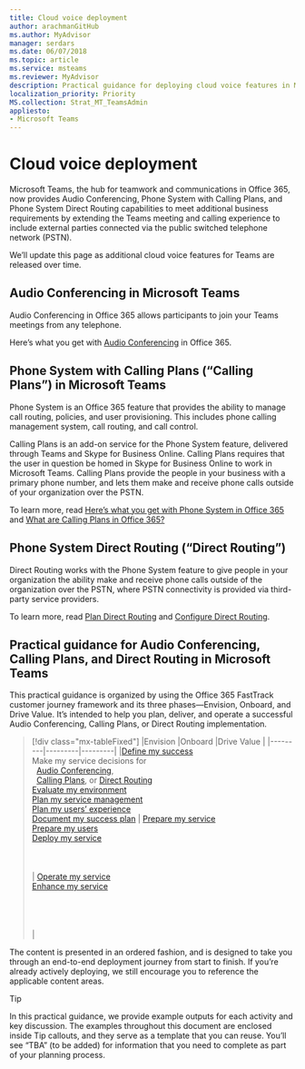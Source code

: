 ```yaml
---
title: Cloud voice deployment
author: arachmanGitHub
ms.author: MyAdvisor
manager: serdars
ms.date: 06/07/2018
ms.topic: article
ms.service: msteams
ms.reviewer: MyAdvisor
description: Practical guidance for deploying cloud voice features in Microsoft Teams.
localization_priority: Priority
MS.collection: Strat_MT_TeamsAdmin
appliesto: 
- Microsoft Teams
---
```


# Cloud voice deployment

Microsoft Teams, the hub for teamwork and communications in Office 365, now provides Audio Conferencing, Phone System with Calling Plans, and Phone System Direct Routing capabilities to meet additional business requirements by extending the Teams meeting and calling experience to include external parties connected via the public switched telephone network (PSTN).
 
We’ll update this page as additional cloud voice features for Teams are released over time.



## Audio Conferencing in Microsoft Teams


Audio Conferencing in Office 365 allows participants to join your Teams meetings from any telephone.

Here’s what you get with [Audio Conferencing](https://docs.microsoft.com/SkypeForBusiness/audio-conferencing-in-office-365/audio-conferencing-in-office-365) in Office 365.


## Phone System with Calling Plans (“Calling Plans”) in Microsoft Teams

Phone System is an Office 365 feature that provides the ability to manage call routing, policies, and user provisioning. This includes phone calling management system, call routing, and call control.

Calling Plans is an add-on service for the Phone System feature, delivered through Teams and Skype for Business Online. Calling Plans requires that the user in question be homed in Skype for Business Online to work in Microsoft Teams. Calling Plans provide the people in your business with a primary phone number, and lets them make and receive phone calls outside of your organization over the PSTN.

To learn more, read [Here’s what you get with Phone System in Office 365](https://support.office.com/article/Here-s-what-you-get-with-Phone-System-in-Office-365-bc9756d1-8a2f-42c4-98f6-afb17c29231c) and [What are Calling Plans in Office 365?](https://support.office.com/article/What-are-Calling-Plans-in-Office-365-3dc773b9-95e0-4448-b2f1-887c54022429)


## Phone System Direct Routing (“Direct Routing”)

Direct Routing works with the Phone System feature to give people in your organization the ability make and receive phone calls outside of the organization over the PSTN, where PSTN connectivity is provided via third-party service providers.

To learn more, read [Plan Direct Routing](direct-routing-plan.md) and [Configure Direct Routing](direct-routing-configure.md).

## Practical guidance for Audio Conferencing, Calling Plans, and Direct Routing in Microsoft Teams

This practical guidance is organized by using the Office 365 FastTrack customer journey framework and its three phases&mdash;Envision, Onboard, and Drive Value. It’s intended to help you plan, deliver, and operate a successful Audio Conferencing, Calling Plans, or Direct Routing implementation.

> [!div class="mx-tableFixed"]
> |Envision  |Onboard  |Drive Value  |
> |---------|---------|---------|
> |[Define my success](1-envision-define-my-success-cloud-voice.md) <br> Make my service decisions for <br>&nbsp;&nbsp;[Audio Conferencing](2-envision-make-my-service-decisions-audio-conferencing.md),<br>&nbsp;&nbsp;[Calling Plans](2-envision-make-my-service-decisions-phone-system.md), or [Direct Routing](2-envision-make-my-service-decisions-direct-routing.md) <br> [Evaluate my environment](3-envision-evaluate-my-environment.md) <br> [Plan my service management](4-envision-plan-my-service-management.md) <br> [Plan my users’ experience](5-envision-plan-my-users-experience.md) <br> [Document my success plan](6-envision-document-my-success-plan.md)    | [Prepare my service](1-onboard-prepare-my-service.md) <br> [Prepare my users](2-onboard-prepare-my-users.md) <br> [Deploy my service](3-onboard-deploy-my-service.md)  <br> <br> <br> <br>     | [Operate my service](1-drive-value-operate-my-service.md) <br> [Enhance my service](2-drive-value-enhance-my-service.md) <br> <br> <br> <br> <br>      |

The content is presented in an ordered fashion, and is designed to take you through an end-to-end deployment journey from start to finish. If you’re already actively deploying, we still encourage you to reference the applicable content areas.


> [!TIP]
> In this practical guidance, we provide example outputs for each activity and key discussion. The examples throughout this document are enclosed inside Tip callouts, and they serve as a template that you can reuse. You’ll see “TBA” (to be added) for information that you need to complete as part of your planning process.
